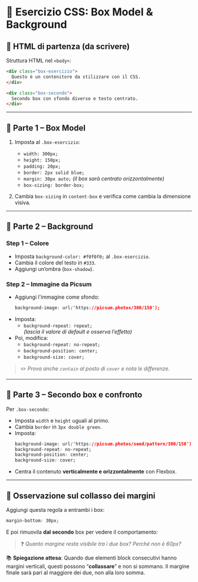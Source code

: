 # 🧱 Esercizio CSS: Box Model & Background


## 📄 HTML di partenza (da scrivere)

Struttura HTML nel `<body>`:

```html
<div class="box-esercizio">
  Questo è un contenitore da stilizzare con il CSS.
</div>

<div class="box-secondo">
  Secondo box con sfondo diverso e testo centrato.
</div>
```

---

## 🔧 Parte 1 – Box Model

1. Imposta al `.box-esercizio`:
   - `width: 300px;`
   - `height: 150px;`
   - `padding: 20px;`
   - `border: 2px solid blue;`
   - `margin: 30px auto;` *(il box sarà centrato orizzontalmente)*
   - `box-sizing: border-box;`

2. Cambia `box-sizing` in `content-box` e verifica come cambia la dimensione visiva.

---

## 🎨 Parte 2 – Background

### Step 1 – Colore

- Imposta `background-color: #f0f0f0;` al `.box-esercizio`.
- Cambia il colore del testo in `#333`.
- Aggiungi un’ombra (`box-shadow`).

### Step 2 – Immagine da Picsum

- Aggiungi l'immagine come sfondo:
  ```css
  background-image: url('https://picsum.photos/300/150');
  ```
- Imposta:
  - `background-repeat: repeat;`  
    *(lascia il valore di default e osserva l’effetto)*
- Poi, modifica:
  - `background-repeat: no-repeat;`
  - `background-position: center;`
  - `background-size: cover;`

> ✏️ *Prova anche `contain` al posto di `cover` e nota le differenze.*

---

## 🧪 Parte 3 – Secondo box e confronto

Per `.box-secondo`:

- Imposta `width` e `height` uguali al primo.
- Cambia `border` in `3px double green`.
- Imposta:
  ```css
  background-image: url('https://picsum.photos/seed/pattern/300/150');
  background-repeat: no-repeat;
  background-position: center;
  background-size: cover;
  ```
- Centra il contenuto **verticalmente e orizzontalmente** con Flexbox.

---

## 📏 Osservazione sul collasso dei margini

Aggiungi questa regola a entrambi i box:
```css
margin-bottom: 30px;
```

E poi rimuovila **dal secondo** box per vedere il comportamento:

> ❓ *Quanto margine resta visibile tra i due box? Perché non è 60px?*

📚 **Spiegazione attesa**:
Quando due elementi block consecutivi hanno margini verticali, questi possono “**collassare**” e non si sommano. Il margine finale sarà pari al maggiore dei due, non alla loro somma.
